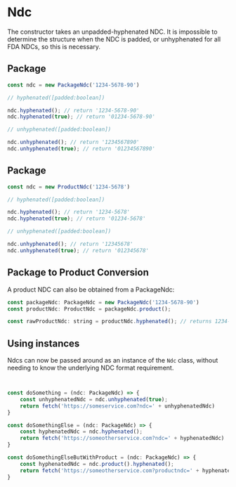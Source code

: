 # Ndc

The constructor takes an unpadded-hyphenated NDC.
It is impossible to determine the structure when the NDC is padded, or unhyphenated for all FDA NDCs, so this is necessary.

## Package

``` js
const ndc = new PackageNdc('1234-5678-90')
```

```js 
// hyphenated([padded:boolean])

ndc.hyphenated(); // return '1234-5678-90'
ndc.hyphenated(true); // return '01234-5678-90'
```

``` js
// unhyphenated([padded:boolean])

ndc.unhyphenated(); // return '1234567890'
ndc.unhyphenated(true); // return '01234567890'

```
## Package


``` js
const ndc = new ProductNdc('1234-5678')
```

```js 
// hyphenated([padded:boolean])

ndc.hyphenated(); // return '1234-5678'
ndc.hyphenated(true); // return '01234-5678'
```

``` js
// unhyphenated([padded:boolean])

ndc.unhyphenated(); // return '12345678'
ndc.unhyphenated(true); // return '012345678'

```

## Package to Product Conversion

A product NDC can also be obtained from a PackageNdc:

``` js
const packageNdc: PackageNdc = new PackageNdc('1234-5678-90')
const productNdc: ProductNdc = packageNdc.product();

const rawProductNdc: string = productNdc.hyphenated(); // returns 1234-5678
```

## Using instances


Ndcs can now be passed around as an instance of the `Ndc` class, without needing to know the underlying NDC format requirement. 

``` js


const doSomething = (ndc: PackageNdc) => {
    const unhyphenatedNdc = ndc.unhyphenated(true);
    return fetch('https://someservice.com?ndc=' + unhyphenatedNdc)
}

const doSomethingElse = (ndc: PackageNdc) => {
    const hyphenatedNdc = ndc.hyphenated();
    return fetch('https://someotherservice.com?ndc=' + hyphenatedNdc)
}

const doSomethingElseButWithProduct = (ndc: PackageNdc) => {
    const hyphenatedNdc = ndc.product().hyphenated();
    return fetch('https://someotherservice.com?productndc=' + hyphenatedNdc)
}

```